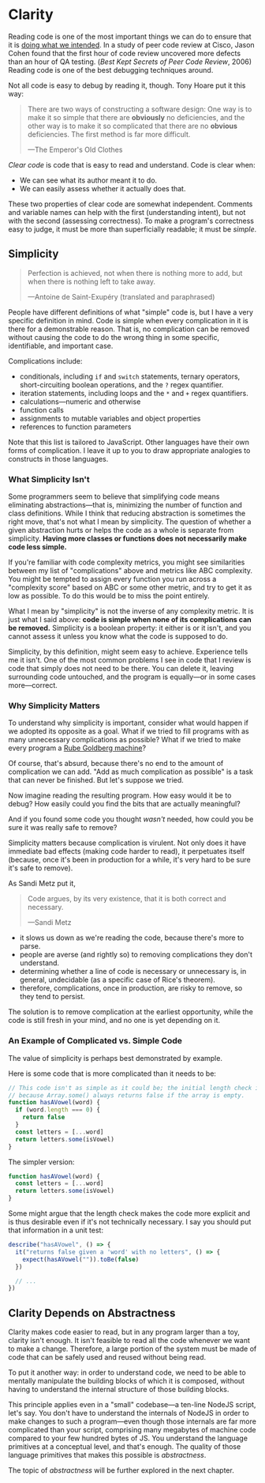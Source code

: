 # Clarity

Reading code is one of the most important things we can do to ensure that it is [doing what we intended](../correctness.html). In a study of peer code review at Cisco, Jason Cohen found that the first hour of code review uncovered more defects than an hour of QA testing. (_Best Kept Secrets of Peer Code Review_, 2006) Reading code is one of the best debugging techniques around.

Not all code is easy to debug by reading it, though. Tony Hoare put it this way:

> There are two ways of constructing a software design: One way is to make it so simple that there are **obviously** no deficiencies, and the other way is to make it so complicated that there are no **obvious** deficiencies. The first method is far more difficult.
>
> —The Emperor's Old Clothes

<!--Most of us have had the experience of reviewing code of the second variety, code that has no obvious deficiencies because it is so convoluted and obscure. In such code, it's often difficult to point out small, desirable changes, because the effect the changes would have is as obscure as the effect of the code as it stands. Such code often gets a perfunctory "looks good" from reviewers, but over the long term can be disastrous for a tea-->

_Clear code_ is code that is easy to read and understand. Code is clear when:

- We can see what its author meant it to do.
- We can easily assess whether it actually does that.

These two properties of clear code are somewhat independent. Comments and variable names can help with the first (understanding intent), but not with the second (assessing correctness). To make a program's correctness easy to judge, it must be more than superficially readable; it must be _simple_.

## Simplicity

> Perfection is achieved, not when there is nothing more to add, but when there is nothing left to take away.
>
> —Antoine de Saint-Exupéry (translated and paraphrased)

People have different definitions of what "simple" code is, but I have a very specific definition in mind. Code is simple when every complication in it is there for a demonstrable reason. That is, no complication can be removed without causing the code to do the wrong thing in some specific, identifiable, and important case.

Complications include:

- conditionals, including `if` and `switch` statements, ternary operators, short-circuiting boolean operations, and the `?` regex quantifier.
- iteration statements, including loops and the `*` and `+` regex quantifiers.
- calculations—numeric and otherwise
- function calls
- assignments to mutable variables and object properties
- references to function parameters

Note that this list is tailored to JavaScript. Other languages have their own forms of complication. I leave it up to you to draw appropriate analogies to constructs in those languages.

### What Simplicity Isn't

Some programmers seem to believe that simplifying code means eliminating abstractions—that is, minimizing the number of function and class definitions. While I think that reducing abstraction is sometimes the right move, that's not what I mean by simplicity. The question of whether a given abstraction hurts or helps the code as a whole is separate from simplicity. **Having more classes or functions does not necessarily make code less simple.**

If you're familiar with code complexity metrics, you might see similarities between my list of "complications" above and metrics like ABC complexity. You might be tempted to assign every function you run across a "complexity score" based on ABC or some other metric, and try to get it as low as possible. To do this would be to miss the point entirely.

What I mean by "simplicity" is not the inverse of any complexity metric. It is just what I said above: **code is simple when none of its complications can be removed.** Simplicity is a boolean property: it either is or it isn't, and you cannot assess it unless you know what the code is supposed to do.

Simplicity, by this definition, might seem easy to achieve. Experience tells me it isn't. One of the most common problems I see in code that I review is code that simply does not need to be there. You can delete it, leaving surrounding code untouched, and the program is equally—or in some cases more—correct.

### Why Simplicity Matters

To understand why simplicity is important, consider what would happen if we adopted its opposite as a goal. What if we tried to fill programs with as many unnecessary complications as possible? What if we tried to make every program a [Rube Goldberg machine](https://en.wikipedia.org/wiki/Rube_Goldberg_machine)?

Of course, that's absurd, because there's no end to the amount of complication we can add. "Add as much complication as possible" is a task that can never be finished. But let's suppose we tried.

Now imagine reading the resulting program. How easy would it be to debug? How easily could you find the bits that are actually meaningful?

And if you found some code you thought _wasn't_ needed, how could you be sure it was really safe to remove?

Simplicity matters because complication is virulent. Not only does it have immediate bad effects (making code harder to read), it perpetuates itself (because, once it's been in production for a while, it's very hard to be sure it's safe to remove).

As Sandi Metz put it,

> Code argues, by its very existence, that it is both correct and necessary.
>
> —Sandi Metz

- it slows us down as we're reading the code, because there's more to parse.
- people are averse (and rightly so) to removing complications they don't understand.
- determining whether a line of code is necessary or unnecessary is, in general,
  undecidable (as a specific case of Rice's theorem).
- therefore, complications, once in production, are risky to remove, so they tend to persist.

The solution is to remove complication at the earliest opportunity, while the code is still fresh in your mind, and no one is yet depending on it.

### An Example of Complicated vs. Simple Code

The value of simplicity is perhaps best demonstrated by example.

<!--

Suppose we are writing a program that needs to extract JSON-style quoted strings
from its input. These strings are enclosed in double quotes, and within the
string, double quote and backslash characters must be escaped by a preceding
backslash.

Here is some complicated JavaScript that finds the first such string given some input
text. Don't worry if you don't understand what it's doing. The point is, it's hard to
understand. It was a pain in the butt to write, too.

```js
function firstQuotedString(input) {
  const startIndex = input.indexOf('"')
  if (startIndex === -1) {
    return undefined
  }
  let scanIndex = startIndex
  let endIndex = 0
  while (endIndex !== -1) {
    endIndex = input.indexOf('"', scanIndex + 1)
    if (endIndex === -1) {
      return undefined
    }
    let backslashCount = 0
    for (let i = endIndex - 1; i > 0; i--) {
      if (input[i] === "\\") {
        backslashCount++
      } else {
        break;
      }
    }
    if (backslashCount % 2 === 0) {
      return input.slice(startIndex, endIndex + 1)
    } else {
      scanIndex = endIndex
    }
  }
}
```

Here is some simple code that does the same thing:

```js
function firstQuotedString(input) {
  return firstMatch(/"(\\.|[^\\"])*"/, input)
}

function firstMatch(regex, string) {
  return string.match(regex)?.[0]
}
```

Perhaps you think regular expressions are cheating. Here's a relatively
simple version that implements the same regex match logic by hand:

```js
function firstQuotedString(inputString) {
  const input = new Reader(inputString)
  let result = undefined
  
  let nextChar
  while (nextChar = input.read()) {
    if (result === undefined) {
      if (nextChar === '"') {
        result = '"'
      }
    } else {
      if (nextChar === '"') {
        return result + nextChar
      } else if (nextChar === "\\") {
        result += nextChar + input.read()
      } else {
        result += nextChar
      }
    }
  }
}

class Reader {
  constructor(input) {
    this.input = input
    this.nextIndex = 0
  }

  read() {
    return this.input[this.nextIndex++]
  }
}
```

### Objective Measures of Simplicity

How do I know that the last example above is simpler than the first? Well, I wrote both of them, and I know the first one was tougher to get right. Ease of understanding and debugging should be your ultimate goal when you strive for simplicity.

In cases where you're not sure which of two implementations is simpler, you can fall back on numeric metrics. These metrics aren't a perfect proxy for ease of understanding, but they can be useful—for instance, when convincing managers that simplicity is a real thing they should pay attention to.

Some metrics you should consider are:

- Cyclomatic complexity, which (informally speaking) counts the number of distinct paths that execution can take through a function.
- ABC (assignments, branches, conditionals) complexity



-->

Here is some code that is more complicated than it needs to be:

```js
// This code isn't as simple as it could be; the initial length check is not needed
// because Array.some() always returns false if the array is empty.
function hasAVowel(word) {
  if (word.length === 0) {
    return false
  }
  const letters = [...word]
  return letters.some(isVowel)
}
```

The simpler version:

```js
function hasAVowel(word) {
  const letters = [...word]
  return letters.some(isVowel)
}
```

Some might argue that the length check makes the code more explicit and is thus desirable even if it's not technically necessary. I say you should put that information in a unit test:

```js
describe("hasAVowel", () => {
  it("returns false given a 'word' with no letters", () => {
    expect(hasAVowel("")).toBe(false)
  })

  // ...
})
```

<!--

## Assessing Correctness



More subtly, code can make it obvious by its structure that certain undesirable states or behaviors are in fact impossible. Consider the following two snippets of code:

```js
const messages = ["hello", "goodbye"]
let i = 0
while (true) {
  console.log(messages[i])
  i++
  if (i === messages.length) {
    break
  }
}
```

```js
const messages = ["hello", "goodbye"]
for (i = 0; i < messages.length; i++) {
  console.log(messages[i])
}
```

These examples do the same thing, but it's more obvious that the `for` loop is guaranteed to terminate.

In TypeScript, we can craft types to precisely describe the possible values that a variable might hold. More on this in future chapters.
-->

## Clarity Depends on Abstractness

Clarity makes code easier to read, but in any program larger than a toy, clarity isn't enough. It isn't feasible to read all the code whenever we want to make a change. Therefore, a large portion of the system must be made of code that can be safely used and reused without being read.

To put it another way: in order to understand code, we need to be able to mentally manipulate the building blocks of which it is composed, without having to understand the internal structure of those building blocks.

This principle applies even in a "small" codebase—a ten-line NodeJS script, let's say. You don't have to understand the internals of NodeJS in order to make changes to such a program—even though those internals are far more complicated than your script, comprising many megabytes of machine code compared to your few hundred bytes of JS. You understand the language primitives at a conceptual level, and that's enough. The quality of those language primitives that makes this possible is _abstractness_.

The topic of _abstractness_ will be further explored in the next chapter.
